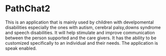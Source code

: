 # PathChat2
This is an application that is mainly used by children with develpomental disabilities especially the ones with autism, cerebral palsy,downs syndrome and speech disabilities. 
It will help stimulate and improve communication between the person supported and the care givers. 
It has the ability to be customized specifically to an individual and their needs. 
The application is speak enabled.
